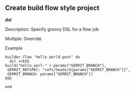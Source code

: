 ## Create build flow style project

**dsl**

Description: Specify groovy DSL for a flow job

Multiple: Override

Example

    builder.flow 'hello_world-post' do
      dsl <<EOS
    build("hello_worl-" + params["GERRIT_BRANCH"],
     GERRIT_REFSPEC: "refs/heads/${params["GERRIT_BRANCH"]}",
     GERRIT_BRANCH: params["GERRIT_BRANCH"])
    EOS

    end